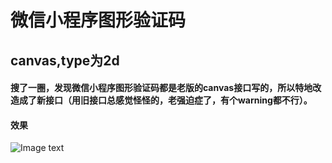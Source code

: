 # 微信小程序图形验证码
## canvas,type为2d

#### 搜了一圈，发现微信小程序图形验证码都是老版的canvas接口写的，所以特地改造成了新接口（用旧接口总感觉怪怪的，老强迫症了，有个warning都不行）。

#### 效果
![Image text](https://raw.githubusercontent.com/547414/547414/tree/main/编程/微信小程序/微信小程序图形验证码/readme/1.png) 
  
